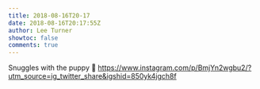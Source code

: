 ```yaml
---
title: 2018-08-16T20-17
date: 2018-08-16T20:17:55Z
author: Lee Turner
showtoc: false
comments: true
---
```


Snuggles with the puppy 🐶 https://www.instagram.com/p/BmjYn2wgbu2/?utm_source=ig_twitter_share&igshid=850yk4jgch8f

